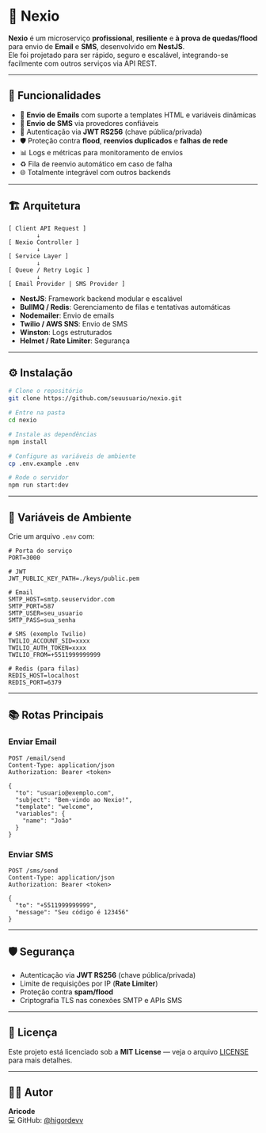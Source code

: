 # 📡 Nexio

**Nexio** é um microserviço **profissional**, **resiliente** e **à prova de quedas/flood** para envio de **Email** e **SMS**, desenvolvido em **NestJS**.  
Ele foi projetado para ser rápido, seguro e escalável, integrando-se facilmente com outros serviços via API REST.

---

## 🚀 Funcionalidades

- 📧 **Envio de Emails** com suporte a templates HTML e variáveis dinâmicas  
- 📱 **Envio de SMS** via provedores confiáveis  
- 🔐 Autenticação via **JWT RS256** (chave pública/privada)  
- 🛡 Proteção contra **flood**, **reenvios duplicados** e **falhas de rede**  
- 📊 Logs e métricas para monitoramento de envios  
- ♻️ Fila de reenvio automático em caso de falha  
- 🌐 Totalmente integrável com outros backends  

---

## 🏗 Arquitetura

```
[ Client API Request ]
        ↓
[ Nexio Controller ]
        ↓
[ Service Layer ]
        ↓
[ Queue / Retry Logic ]
        ↓
[ Email Provider | SMS Provider ]
```

- **NestJS**: Framework backend modular e escalável  
- **BullMQ / Redis**: Gerenciamento de filas e tentativas automáticas  
- **Nodemailer**: Envio de emails  
- **Twilio / AWS SNS**: Envio de SMS  
- **Winston**: Logs estruturados  
- **Helmet / Rate Limiter**: Segurança  

---

## ⚙️ Instalação

```bash
# Clone o repositório
git clone https://github.com/seuusuario/nexio.git

# Entre na pasta
cd nexio

# Instale as dependências
npm install

# Configure as variáveis de ambiente
cp .env.example .env

# Rode o servidor
npm run start:dev
```

---

## 🔑 Variáveis de Ambiente

Crie um arquivo `.env` com:

```env
# Porta do serviço
PORT=3000

# JWT
JWT_PUBLIC_KEY_PATH=./keys/public.pem

# Email
SMTP_HOST=smtp.seuservidor.com
SMTP_PORT=587
SMTP_USER=seu_usuario
SMTP_PASS=sua_senha

# SMS (exemplo Twilio)
TWILIO_ACCOUNT_SID=xxxx
TWILIO_AUTH_TOKEN=xxxx
TWILIO_FROM=+5511999999999

# Redis (para filas)
REDIS_HOST=localhost
REDIS_PORT=6379
```

---

## 📚 Rotas Principais

### **Enviar Email**
```http
POST /email/send
Content-Type: application/json
Authorization: Bearer <token>

{
  "to": "usuario@exemplo.com",
  "subject": "Bem-vindo ao Nexio!",
  "template": "welcome",
  "variables": {
    "name": "João"
  }
}
```

### **Enviar SMS**
```http
POST /sms/send
Content-Type: application/json
Authorization: Bearer <token>

{
  "to": "+5511999999999",
  "message": "Seu código é 123456"
}
```

---

## 🛡 Segurança

- Autenticação via **JWT RS256** (chave pública/privada)  
- Limite de requisições por IP (**Rate Limiter**)  
- Proteção contra **spam/flood**  
- Criptografia TLS nas conexões SMTP e APIs SMS  

---

## 📜 Licença

Este projeto está licenciado sob a **MIT License** — veja o arquivo [LICENSE](LICENSE) para mais detalhes.

---

## 👨‍💻 Autor

**Aricode**  
💻 GitHub: [@higordevv](https://github.com/higordevv)  
